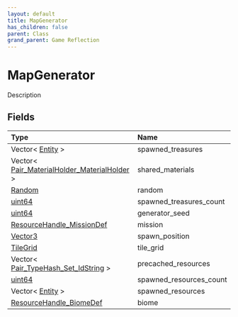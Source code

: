 ```yaml
---
layout: default
title: MapGenerator
has_children: false
parent: Class
grand_parent: Game Reflection
---
```

# MapGenerator
Description 

## Fields

| Type | Name |
|:-------------|:--------------|
| Vector< [Entity](/docs/game-reflection/classes/entity) > | spawned_treasures |
| Vector< [Pair_MaterialHolder_MaterialHolder](/docs/game-reflection/classes/pair__material_holder__material_holder) > | shared_materials |
| [Random](/docs/game-reflection/components/random) | random |
| [uint64](/docs/game-reflection/components/uint64) | spawned_treasures_count |
| [uint64](/docs/game-reflection/components/uint64) | generator_seed |
| [ResourceHandle_MissionDef](/docs/game-reflection/components/resource_handle__mission_def) | mission |
| [Vector3](/docs/game-reflection/classes/vector3) | spawn_position |
| [TileGrid](/docs/game-reflection/classes/tile_grid) | tile_grid |
| Vector< [Pair_TypeHash_Set_IdString](/docs/game-reflection/classes/pair__type_hash__set__id_string) > | precached_resources |
| [uint64](/docs/game-reflection/components/uint64) | spawned_resources_count |
| Vector< [Entity](/docs/game-reflection/classes/entity) > | spawned_resources |
| [ResourceHandle_BiomeDef](/docs/game-reflection/components/resource_handle__biome_def) | biome |

